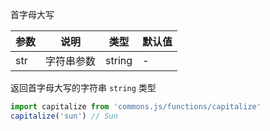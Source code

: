 首字母大写

| 参数 | 说明 | 类型 | 默认值 |
| --- | --- | --- | --- |
| str | 字符串参数 | string | - |

返回首字母大写的字符串 `string` 类型

```js
import capitalize from 'commons.js/functions/capitalize'
capitalize('sun') // Sun
```
